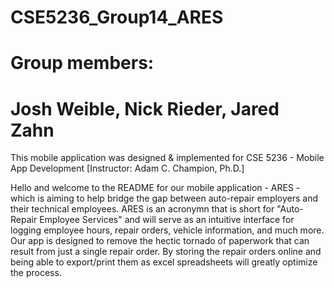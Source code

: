 # CSE5236_Group14_ARES

# Group members:
# Josh Weible, Nick Rieder, Jared Zahn

This mobile application was designed & implemented for CSE 5236 - Mobile App Development [Instructor: Adam C. Champion, Ph.D.]

Hello and welcome to the README for our mobile application - ARES - which is aiming to help bridge the gap between auto-repair employers and their technical employees. ARES is an acronymn that is short for "Auto-Repair Employee Services" and will serve as an intuitive interface for logging employee hours, repair orders, vehicle information, and much more. Our app is designed to remove the hectic tornado of paperwork that can result from just a single repair order. By storing the repair orders online and being able to export/print them as excel spreadsheets will greatly optimize the process.
